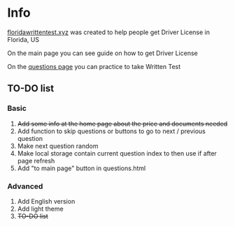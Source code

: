 # Info

[floridawrittentest.xyz](https://floridawrittentest.xyz/) was created to help people get Driver License in Florida, US

On the main page you can see guide on how to get Driver License

On the [questions page](https://floridawrittentest.xyz/questions.html) you can practice to take Written Test

## TO-DO list

### Basic

1. ~~Add some info at the home page about the price and documents needed~~
2. Add function to skip questions or buttons to go to next / previous question
3. Make next question random
4. Make local storage contain current question index to then use if after page refresh
5. Add "to main page" button in questions.html

### Advanced

1. Add English version
2. Add light theme
3. ~~TO-DO list~~